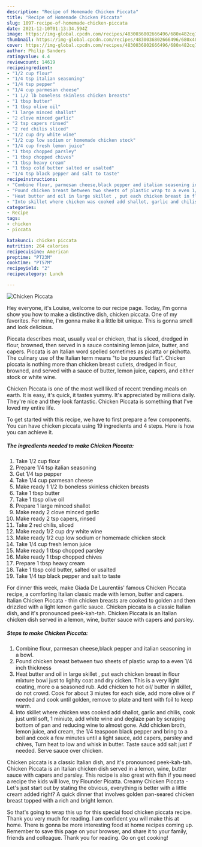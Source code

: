 ```yaml
---
description: "Recipe of Homemade Chicken Piccata"
title: "Recipe of Homemade Chicken Piccata"
slug: 1097-recipe-of-homemade-chicken-piccata
date: 2021-12-10T01:13:34.594Z
image: https://img-global.cpcdn.com/recipes/4830036802666496/680x482cq70/chicken-piccata-recipe-main-photo.jpg
thumbnail: https://img-global.cpcdn.com/recipes/4830036802666496/680x482cq70/chicken-piccata-recipe-main-photo.jpg
cover: https://img-global.cpcdn.com/recipes/4830036802666496/680x482cq70/chicken-piccata-recipe-main-photo.jpg
author: Philip Sanders
ratingvalue: 4.4
reviewcount: 14619
recipeingredient:
- "1/2 cup flour"
- "1/4 tsp italian seasoning"
- "1/4 tsp pepper"
- "1/4 cup parmesan cheese"
- "1 1/2 lb boneless skinless chicken breasts"
- "1 tbsp butter"
- "1 tbsp olive oil"
- "1 large minced shallot"
- "2 clove minced garlic"
- "2 tsp capers rinsed"
- "2 red chilis sliced"
- "1/2 cup dry white wine"
- "1/2 cup low sodium or homemade chicken stock"
- "1/4 cup fresh lemon juice"
- "1 tbsp chopped parsley"
- "1 tbsp chopped chives"
- "1 tbsp heavy cream"
- "1 tbsp cold butter salted or usalted"
- "1/4 tsp black pepper and salt to taste"
recipeinstructions:
- "Combine flour, parmesan cheese,black pepper and italian seasoning in a bowl."
- "Pound chicken breast between two sheets of plastic wrap to a even 1/4 inch thickness"
- "Heat butter and oil in large skillet , put each chicken breast in flour mixture bowl just to lighlty coat and dry cicken. This is a very light coating, more o a seasoned rub. Add chicken to hot oil/ butter in skillet, do not crowd. Cook for about 3 miutes for each side, add more olive oi if needed and cook until golden, remove to plate and tent with foil to keep warm."
- "Into skillet where chicken was cooked add shallot, garlic and chilis, cook just until soft, 1 miniute, add white wine and deglaze pan by scraping bottom of pan and reducing wine to almost gone. Add chicken broth, lemon juice, and cream, the 1/4 teaspoon black pepper and bring to a boil and cook a few minutes until a light sauce,  add capers, parsley and chives, Turn heat to low and whisk in butter. Taste sauce add salt just if needed. Serve sauce over chicken."
categories:
- Recipe
tags:
- chicken
- piccata

katakunci: chicken piccata 
nutrition: 264 calories
recipecuisine: American
preptime: "PT23M"
cooktime: "PT57M"
recipeyield: "2"
recipecategory: Lunch

---
```



![Chicken Piccata](https://img-global.cpcdn.com/recipes/4830036802666496/680x482cq70/chicken-piccata-recipe-main-photo.jpg)

Hey everyone, it's Louise, welcome to our recipe page. Today, I'm gonna show you how to make a distinctive dish, chicken piccata. One of my favorites. For mine, I'm gonna make it a little bit unique. This is gonna smell and look delicious.

Piccata describes meat, usually veal or chicken, that is sliced, dredged in flour, browned, then served in a sauce containing lemon juice, butter, and capers. Piccata is an Italian word spelled sometimes as picatta or pichotta. The culinary use of the Italian term means &#34;to be pounded flat&#34;. Chicken piccata is nothing more than chicken breast cutlets, dredged in flour, browned, and served with a sauce of butter, lemon juice, capers, and either stock or white wine.

Chicken Piccata is one of the most well liked of recent trending meals on earth. It is easy, it's quick, it tastes yummy. It's appreciated by millions daily. They're nice and they look fantastic. Chicken Piccata is something that I've loved my entire life.


To get started with this recipe, we have to first prepare a few components. You can have chicken piccata using 19 ingredients and 4 steps. Here is how you can achieve it.

<!--inarticleads1-->

##### The ingredients needed to make Chicken Piccata:

1. Take 1/2 cup flour
1. Prepare 1/4 tsp italian seasoning
1. Get 1/4 tsp pepper
1. Take 1/4 cup parmesan cheese
1. Make ready 1 1/2 lb boneless skinless chicken breasts
1. Take 1 tbsp butter
1. Take 1 tbsp olive oil
1. Prepare 1 large minced shallot
1. Make ready 2 clove minced garlic
1. Make ready 2 tsp capers, rinsed
1. Take 2 red chilis, sliced
1. Make ready 1/2 cup dry white wine
1. Make ready 1/2 cup low sodium or homemade chicken stock
1. Take 1/4 cup fresh lemon juice
1. Make ready 1 tbsp chopped parsley
1. Make ready 1 tbsp chopped chives
1. Prepare 1 tbsp heavy cream
1. Take 1 tbsp cold butter, salted or usalted
1. Take 1/4 tsp black pepper and salt to taste


For dinner this week, make Giada De Laurentiis&#39; famous Chicken Piccata recipe, a comforting Italian classic made with lemon, butter and capers. Italian Chicken Piccata - thin chicken breasts are cooked to golden and then drizzled with a light lemon garlic sauce. Chicken piccata is a classic Italian dish, and it&#39;s pronounced peek-kah-tah. Chicken Piccata is an Italian chicken dish served in a lemon, wine, butter sauce with capers and parsley. 

<!--inarticleads2-->

##### Steps to make Chicken Piccata:

1. Combine flour, parmesan cheese,black pepper and italian seasoning in a bowl.
1. Pound chicken breast between two sheets of plastic wrap to a even 1/4 inch thickness
1. Heat butter and oil in large skillet , put each chicken breast in flour mixture bowl just to lighlty coat and dry cicken. This is a very light coating, more o a seasoned rub. Add chicken to hot oil/ butter in skillet, do not crowd. Cook for about 3 miutes for each side, add more olive oi if needed and cook until golden, remove to plate and tent with foil to keep warm.
1. Into skillet where chicken was cooked add shallot, garlic and chilis, cook just until soft, 1 miniute, add white wine and deglaze pan by scraping bottom of pan and reducing wine to almost gone. Add chicken broth, lemon juice, and cream, the 1/4 teaspoon black pepper and bring to a boil and cook a few minutes until a light sauce,  add capers, parsley and chives, Turn heat to low and whisk in butter. Taste sauce add salt just if needed. Serve sauce over chicken.


Chicken piccata is a classic Italian dish, and it&#39;s pronounced peek-kah-tah. Chicken Piccata is an Italian chicken dish served in a lemon, wine, butter sauce with capers and parsley. This recipe is also great with fish if you need a recipe the kids will love, try Flounder Picatta. Creamy Chicken Piccata - Let&#39;s just start out by stating the obvious, everything is better with a little cream added right? A quick dinner that involves golden pan-seared chicken breast topped with a rich and bright lemon. 

So that's going to wrap this up for this special food chicken piccata recipe. Thank you very much for reading. I am confident you will make this at home. There is gonna be more interesting food at home recipes coming up. Remember to save this page on your browser, and share it to your family, friends and colleague. Thank you for reading. Go on get cooking!
